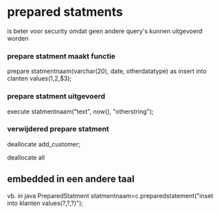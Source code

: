 # prepared statments
is beter voor security omdat geen andere query's kunnen uitgevoerd worden

### prepare statment maakt functie
prepare statmentnaam(varchar(20), date, otherdatatype)
as insert into clanten values($1,$2,$3);

### prepare statment uitgevoerd
execute statmentnaam("text", now(), "otherstring");

### verwijdered prepare statment
deallocate add_customer;

deallocate all

## embedded in een andere taal
vb. in java
PreparedStatment statmentnaam=c.preparedstatement("inset into klanten values(?,?,?)");
